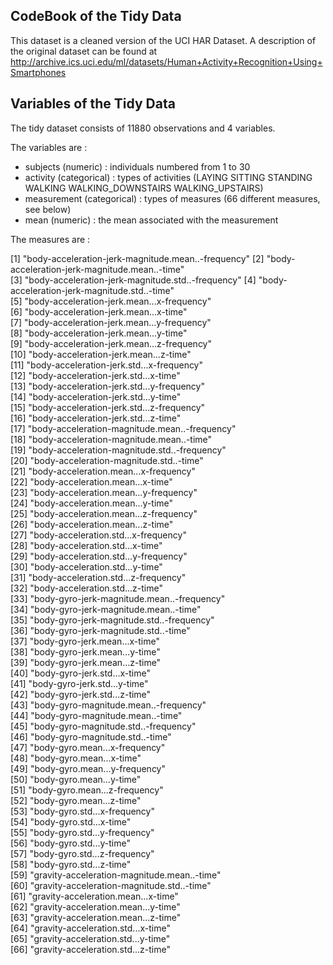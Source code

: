 ## CodeBook of the Tidy Data

This dataset is a cleaned version of the UCI HAR Dataset. A description of the original dataset can be found at http://archive.ics.uci.edu/ml/datasets/Human+Activity+Recognition+Using+Smartphones

## Variables of the Tidy Data

The tidy dataset consists of 11880 observations and 4 variables.

The variables are :

- subjects (numeric) : individuals numbered from 1 to 30
- activity (categorical) : types of activities (LAYING SITTING STANDING WALKING WALKING_DOWNSTAIRS WALKING_UPSTAIRS)
- measurement (categorical) : types of measures (66 different measures, see below)
- mean (numeric) : the mean associated with the measurement

The measures are :

 [1] "body-acceleration-jerk-magnitude.mean..-frequency"
 [2] "body-acceleration-jerk-magnitude.mean..-time"     
 [3] "body-acceleration-jerk-magnitude.std..-frequency" 
 [4] "body-acceleration-jerk-magnitude.std..-time"      
 [5] "body-acceleration-jerk.mean...x-frequency"        
 [6] "body-acceleration-jerk.mean...x-time"             
 [7] "body-acceleration-jerk.mean...y-frequency"        
 [8] "body-acceleration-jerk.mean...y-time"             
 [9] "body-acceleration-jerk.mean...z-frequency"        
[10] "body-acceleration-jerk.mean...z-time"             
[11] "body-acceleration-jerk.std...x-frequency"         
[12] "body-acceleration-jerk.std...x-time"              
[13] "body-acceleration-jerk.std...y-frequency"         
[14] "body-acceleration-jerk.std...y-time"              
[15] "body-acceleration-jerk.std...z-frequency"         
[16] "body-acceleration-jerk.std...z-time"              
[17] "body-acceleration-magnitude.mean..-frequency"     
[18] "body-acceleration-magnitude.mean..-time"          
[19] "body-acceleration-magnitude.std..-frequency"      
[20] "body-acceleration-magnitude.std..-time"           
[21] "body-acceleration.mean...x-frequency"             
[22] "body-acceleration.mean...x-time"                  
[23] "body-acceleration.mean...y-frequency"             
[24] "body-acceleration.mean...y-time"                  
[25] "body-acceleration.mean...z-frequency"             
[26] "body-acceleration.mean...z-time"                  
[27] "body-acceleration.std...x-frequency"              
[28] "body-acceleration.std...x-time"                   
[29] "body-acceleration.std...y-frequency"              
[30] "body-acceleration.std...y-time"                   
[31] "body-acceleration.std...z-frequency"              
[32] "body-acceleration.std...z-time"                   
[33] "body-gyro-jerk-magnitude.mean..-frequency"        
[34] "body-gyro-jerk-magnitude.mean..-time"             
[35] "body-gyro-jerk-magnitude.std..-frequency"         
[36] "body-gyro-jerk-magnitude.std..-time"              
[37] "body-gyro-jerk.mean...x-time"                     
[38] "body-gyro-jerk.mean...y-time"                     
[39] "body-gyro-jerk.mean...z-time"                     
[40] "body-gyro-jerk.std...x-time"                      
[41] "body-gyro-jerk.std...y-time"                      
[42] "body-gyro-jerk.std...z-time"                      
[43] "body-gyro-magnitude.mean..-frequency"             
[44] "body-gyro-magnitude.mean..-time"                  
[45] "body-gyro-magnitude.std..-frequency"              
[46] "body-gyro-magnitude.std..-time"                   
[47] "body-gyro.mean...x-frequency"                     
[48] "body-gyro.mean...x-time"                          
[49] "body-gyro.mean...y-frequency"                     
[50] "body-gyro.mean...y-time"                          
[51] "body-gyro.mean...z-frequency"                     
[52] "body-gyro.mean...z-time"                          
[53] "body-gyro.std...x-frequency"                      
[54] "body-gyro.std...x-time"                           
[55] "body-gyro.std...y-frequency"                      
[56] "body-gyro.std...y-time"                           
[57] "body-gyro.std...z-frequency"                      
[58] "body-gyro.std...z-time"                           
[59] "gravity-acceleration-magnitude.mean..-time"       
[60] "gravity-acceleration-magnitude.std..-time"        
[61] "gravity-acceleration.mean...x-time"               
[62] "gravity-acceleration.mean...y-time"               
[63] "gravity-acceleration.mean...z-time"               
[64] "gravity-acceleration.std...x-time"                
[65] "gravity-acceleration.std...y-time"                
[66] "gravity-acceleration.std...z-time" 
